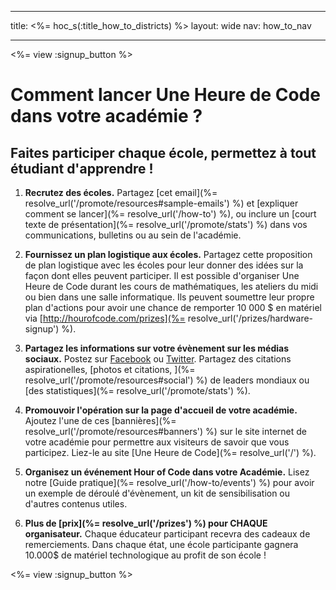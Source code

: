 * * *

title: <%= hoc_s(:title_how_to_districts) %> layout: wide nav: how_to_nav

* * *

<%= view :signup_button %>

# Comment lancer Une Heure de Code dans votre académie ?

## Faites participer chaque école, permettez à tout étudiant d'apprendre !

  1. **Recrutez des écoles.** Partagez [cet email](%= resolve_url('/promote/resources#sample-emails') %) et [expliquer comment se lancer](%= resolve_url('/how-to') %), ou inclure un [court texte de présentation](%= resolve_url('/promote/stats') %) dans vos communications, bulletins ou au sein de l'académie.

  2. **Fournissez un plan logistique aux écoles.** Partagez cette proposition de plan logistique avec les écoles pour leur donner des idées sur la façon dont elles peuvent participer. Il est possible d'organiser Une Heure de Code durant les cours de mathématiques, les ateliers du midi ou bien dans une salle informatique. Ils peuvent soumettre leur propre plan d'actions pour avoir une chance de remporter 10 000 $ en matériel via [http://hourofcode.com/prizes](%= resolve_url('/prizes/hardware-signup') %).

  3. **Partagez les informations sur votre évènement sur les médias sociaux.** Postez sur [Facebook](https://www.facebook.com/sharer/sharer.php?u=http%3A%2F%2Fhourofcode.com%2Fus) ou [Twitter](https://twitter.com/intent/tweet?url=http%3A%2F%2Fhourofcode.com&text=I%27m%20participating%20in%20this%20year%27s%20%23HourOfCode%2C%20are%20you%3F%20%40codeorg&original_referer=https%3A%2F%2Fwww.google.com%2Furl%3Fq%3Dhttps%253A%252F%252Ftwitter.com%252Fshare%253Fhashtags%253D%2526amp%253Brelated%253Dcodeorg%2526amp%253Btext%253DI%252527m%252Bparticipating%252Bin%252Bthis%252Byear%252527s%252B%252523HourOfCode%25252C%252Bare%252Byou%25253F%252B%252540codeorg%2526amp%253Burl%253Dhttp%25253A%25252F%25252Fhourofcode.com%26sa%3DD%26sntz%3D1%26usg%3DAFQjCNE1GLTUbKZfMlEh9Aj5w0iswz6PYQ&related=codeorg&hashtags=). Partagez des citations aspirationelles, [photos et citations, ](%= resolve_url('/promote/resources#social') %) de leaders mondiaux ou [des statistiques](%= resolve_url('/promote/stats') %).

  4. **Promouvoir l'opération sur la page d'accueil de votre académie.** Ajoutez l'une de ces [bannières](%= resolve_url('/promote/resources#banners') %) sur le site internet de votre académie pour permettre aux visiteurs de savoir que vous participez. Liez-le au site [Une Heure de Code](%= resolve_url('/') %).

  5. **Organisez un événement Hour of Code dans votre Académie.** Lisez notre [Guide pratique](%= resolve_url('/how-to/events') %) pour avoir un exemple de déroulé d'évènement, un kit de sensibilisation ou d'autres contenus utiles.

  6. **Plus de [prix](%= resolve_url('/prizes') %) pour CHAQUE organisateur.** Chaque éducateur participant recevra des cadeaux de remerciements. Dans chaque état, une école participante gagnera 10.000$ de matériel technologique au profit de son école !

<%= view :signup_button %>